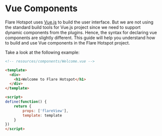 # Vue Components

Flare Hotspot uses [Vue.js](https://v2.vuejs.org) to build the user interface. But we are not using the standard build tools for Vue.js project since we need to support dynamic components from the plugins. Hence, the syntax for declaring vue components are slightly different. This guide will help you understand how to build and use Vue components in the Flare Hotspot project.

Take a look at the following example:

```html
<!-- resources/components/Welcome.vue -->

<template>
  <div>
    <h1>Welcome to Flare Hotspot</h1>
  </div>
</template>

<script>
define(function() {
    return {
        props: ['flareView'],
        template: template
    }
})
</script>

```
